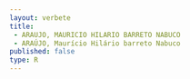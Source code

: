 ```yaml
---
layout: verbete
title:
 - ARAUJO, MAURICIO HILARIO BARRETO NABUCO
 - ARAÚJO, Maurício Hilário barreto Nabuco
published: false
type: R
---
```


